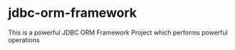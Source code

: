 # jdbc-orm-framework
This is a powerful JDBC ORM Framework Project which performs powerful operations
